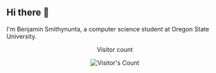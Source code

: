 ## Hi there 👋

<!--
**smithynb/smithynb** is a ✨ _special_ ✨ repository because its `README.md` (this file) appears on your GitHub profile.

Here are some ideas to get you started:

- 🔭 I’m currently working on ...
- 🌱 I’m currently learning ... 
- 👯 I’m looking to collaborate on ...
- 🤔 I’m looking for help with ...
- 💬 Ask me about ...
- 📫 How to reach me: ...
- 😄 Pronouns: ...
- ⚡ Fun fact: ...
-->
I'm Benjamin Smithynunta, a computer science student at Oregon State University.

<div align="center"> 
  <p>Visitor count</p>
  <img src="https://profile-counter.glitch.me/smithynb/count.svg" alt="Visitor's Count" />
</div>
